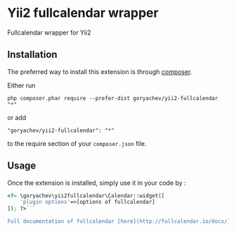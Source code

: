 Yii2 fullcalendar wrapper
=========================
Fullcalendar wrapper for Yii2

Installation
------------

The preferred way to install this extension is through [composer](http://getcomposer.org/download/).

Either run

```
php composer.phar require --prefer-dist goryachev/yii2-fullcalendar "*"
```

or add

```
"goryachev/yii2-fullcalendar": "*"
```

to the require section of your `composer.json` file.


Usage
-----

Once the extension is installed, simply use it in your code by  :

```php
<?= \goryachev\yii2fullcalendar\Calendar::widget([
    'plugin options'=>[options of fullcalendar]
]); ?>```

Full documentation of fullcalendar [here](http://fullcalendar.io/docs/)
